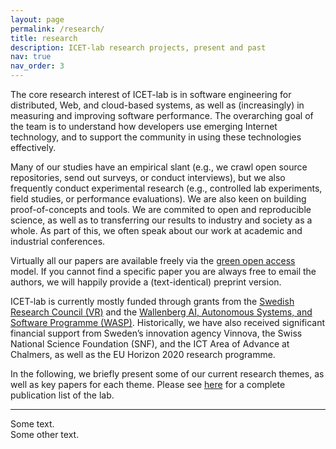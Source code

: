 ```yaml
---
layout: page
permalink: /research/
title: research 
description: ICET-lab research projects, present and past
nav: true
nav_order: 3
---
```


The core research interest of ICET-lab is in software engineering for distributed, Web, and cloud-based systems, as well as (increasingly) in measuring and improving software performance. The overarching goal of the team is to understand how developers use emerging Internet technology, and to support the community in using these technologies effectively.

Many of our studies have an empirical slant (e.g., we crawl open source repositories, send out surveys, or conduct interviews), but we also frequently conduct experimental research (e.g., controlled lab experiments, field studies, or performance evaluations). We are also keen on building proof-of-concepts and tools. We are commited to open and reproducible science, as well as to transferring our results to industry and society as a whole. As part of this, we often speak about our work at academic and industrial conferences.

Virtually all our papers are available freely via the <a href="https://avandeursen.com/2016/11/06/green-open-access-faq/">green open access</a> model. If you cannot find a specific paper you are always free to email the authors, we will happily provide a (text-identical) preprint version.

ICET-lab is currently mostly funded through grants from the <a href="http://vr.se/">Swedish Research Council (VR)</a> and the <a href="http://wasp-sweden.org/">Wallenberg AI, Autonomous Systems, and Software Programme (WASP)</a>. Historically, we have also received significant financial support from Sweden’s innovation agency Vinnova, the Swiss National Science Foundation (SNF), and the ICT Area of Advance at Chalmers, as well as the EU Horizon 2020 research programme.

In the following, we briefly present some of our current research themes, as well as key papers for each theme. Please see <a href="https://icetlab.github.io/icetlab/publications/">here</a> for a complete publication list of the lab.

---

<div class="row">
  <div class="col-md-6">
  Some text.
  </div>
  <div class="col-md-6">
  Some other text.
  </div>
</div>